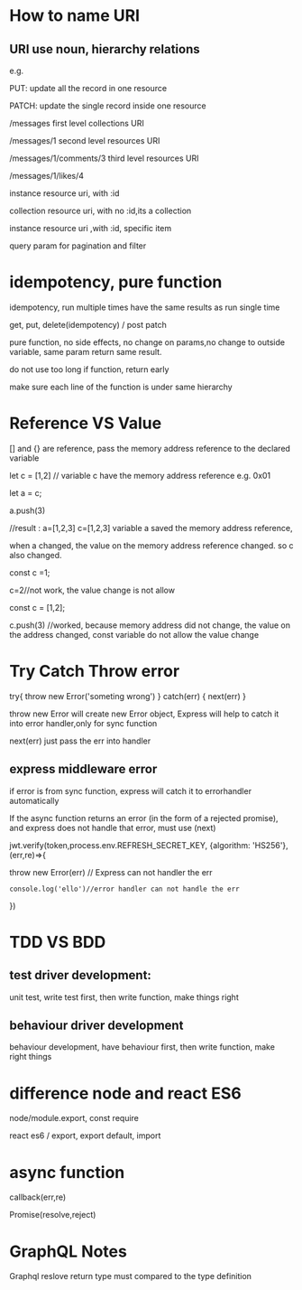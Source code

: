 # How to name URI
## URI use noun, hierarchy relations
e.g.

PUT: update all the record in one resource

PATCH: update the single record inside one resource

/messages    first level collections URI

/messages/1  second level resources URI

/messages/1/comments/3   third level resources URI

/messages/1/likes/4

instance resource uri, with :id

collection resource uri, with no :id,its a collection

instance resource uri ,with :id, specific item

query param for pagination and filter

# idempotency, pure function

idempotency, run multiple times have the same results as run single time

get, put, delete(idempotency)  / post patch

pure function, no side effects, no change on params,no change to outside variable, same param return same result.

do not use too long if function, return early

make sure each line of the function is under same hierarchy
# Reference VS Value

[] and {} are reference, pass the memory address reference to the declared variable

let c = [1,2] // variable c have the memory address reference e.g. 0x01

let a = c;

a.push(3)

//result : a=[1,2,3] c=[1,2,3] variable a saved the memory address reference, 

when a changed, the value on the memory address reference changed. so c also changed.

const c =1;

c=2//not work, the value change is not allow

const c = [1,2];

c.push(3) //worked, because memory address did not change, the value on the address changed, const variable do not allow the value change

# Try Catch Throw error

try{
    throw new Error('someting wrong') 
} catch(err) {
    next(err) 
}

throw new Error will create new Error object, Express will help to catch it into error handler,only for sync function

next(err) just pass the err into handler

## express middleware error

if error is from sync function, express will catch it to errorhandler automatically

If the async function returns an error (in the form of a rejected promise), and express does not handle that error, must use (next)

jwt.verify(token,process.env.REFRESH_SECRET_KEY, {algorithm: 'HS256'},(err,re)=>{

throw new Error(err) // Express can not handler the err

    console.log('ello')//error handler can not handle the err
})

# TDD VS BDD

## test driver development:

unit test, write test first, then write function, make things right

## behaviour driver development

behaviour development, have behaviour first, then write function, make right things

# difference node and react ES6 

node/module.export,  const require

react es6 / export, export default, import

# async function

callback(err,re)

Promise(resolve,reject)

# GraphQL Notes

Graphql reslove return type must compared to the type definition